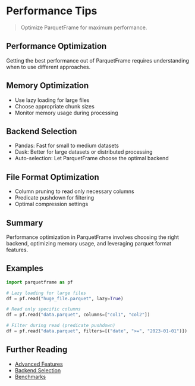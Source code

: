 # Performance Tips

> Optimize ParquetFrame for maximum performance.

## Performance Optimization

Getting the best performance out of ParquetFrame requires understanding when to use different approaches.

## Memory Optimization

- Use lazy loading for large files
- Choose appropriate chunk sizes
- Monitor memory usage during processing

## Backend Selection

- Pandas: Fast for small to medium datasets
- Dask: Better for large datasets or distributed processing
- Auto-selection: Let ParquetFrame choose the optimal backend

## File Format Optimization

- Column pruning to read only necessary columns
- Predicate pushdown for filtering
- Optimal compression settings

## Summary

Performance optimization in ParquetFrame involves choosing the right backend, optimizing memory usage, and leveraging parquet format features.

## Examples

```python
import parquetframe as pf

# Lazy loading for large files
df = pf.read("huge_file.parquet", lazy=True)

# Read only specific columns
df = pf.read("data.parquet", columns=["col1", "col2"])

# Filter during read (predicate pushdown)
df = pf.read("data.parquet", filters=[("date", ">=", "2023-01-01")])
```

## Further Reading

- [Advanced Features](advanced.md)
- [Backend Selection](backends.md)
- [Benchmarks](benchmarks.md)